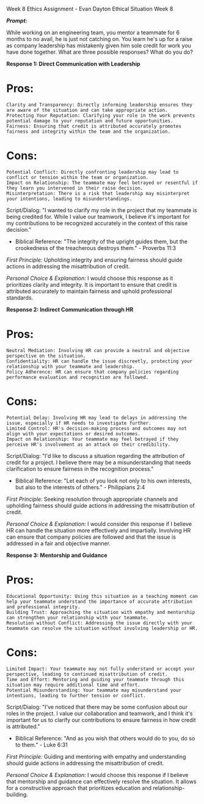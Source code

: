 Week 8 Ethics Assignment - Evan Dayton
Ethical Situation Week 8

***Prompt:***

While working on an engineering team, you mentor a teammate for 6 months to no avail, he is just not catching on. You learn he's up for a raise as company leadership has mistakenly given him sole credit for work you have done together. What are three possible responses? What do you do?

**Response 1: Direct Communication with Leadership**

# Pros:

    Clarity and Transparency: Directly informing leadership ensures they are aware of the situation and can take appropriate action.
    Protecting Your Reputation: Clarifying your role in the work prevents potential damage to your reputation and future opportunities.
    Fairness: Ensuring that credit is attributed accurately promotes fairness and integrity within the team and the organization.

# Cons:

    Potential Conflict: Directly confronting leadership may lead to conflict or tension within the team or organization.
    Impact on Relationship: The teammate may feel betrayed or resentful if they learn you intervened in their raise decision.
    Misinterpretation: There is a risk that leadership may misinterpret your intentions, leading to misunderstandings.

Script/Dialog:
"I wanted to clarify my role in the project that my teammate is being credited for. While I value our teamwork, I believe it's important for my contributions to be recognized accurately in the context of this raise decision."

* Biblical Reference:
"The integrity of the upright guides them, but the crookedness of the treacherous destroys them." - Proverbs 11:3

*First Principle:*
Upholding integrity and ensuring fairness should guide actions in addressing the misattribution of credit.

*Personal Choice & Explanation:*
I would choose this response as it prioritizes clarity and integrity. It is important to ensure that credit is attributed accurately to maintain fairness and uphold professional standards.

**Response 2: Indirect Communication through HR**

# Pros:

    Neutral Mediation: Involving HR can provide a neutral and objective perspective on the situation.
    Confidentiality: HR can handle the issue discreetly, protecting your relationship with your teammate and leadership.
    Policy Adherence: HR can ensure that company policies regarding performance evaluation and recognition are followed.

# Cons:

    Potential Delay: Involving HR may lead to delays in addressing the issue, especially if HR needs to investigate further.
    Limited Control: HR's decision-making process and outcomes may not align with your expectations or desired outcomes.
    Impact on Relationship: Your teammate may feel betrayed if they perceive HR's involvement as an attack on their credibility.

Script/Dialog:
"I'd like to discuss a situation regarding the attribution of credit for a project. I believe there may be a misunderstanding that needs clarification to ensure fairness in the recognition process."

* Biblical Reference:
"Let each of you look not only to his own interests, but also to the interests of others." - Philippians 2:4

*First Principle:*
Seeking resolution through appropriate channels and upholding fairness should guide actions in addressing the misattribution of credit.

*Personal Choice & Explanation:*
I would consider this response if I believe HR can handle the situation more effectively and impartially. Involving HR can ensure that company policies are followed and that the issue is addressed in a fair and objective manner.

**Response 3: Mentorship and Guidance**

# Pros:

    Educational Opportunity: Using this situation as a teaching moment can help your teammate understand the importance of accurate attribution and professional integrity.
    Building Trust: Approaching the situation with empathy and mentorship can strengthen your relationship with your teammate.
    Resolution without Conflict: Addressing the issue directly with your teammate can resolve the situation without involving leadership or HR.

# Cons:

    Limited Impact: Your teammate may not fully understand or accept your perspective, leading to continued misattribution of credit.
    Time and Effort: Mentoring and guiding your teammate through this situation may require additional time and effort.
    Potential Misunderstanding: Your teammate may misunderstand your intentions, leading to further tension or conflict.

Script/Dialog:
"I've noticed that there may be some confusion about our roles in the project. I value our collaboration and teamwork, and I think it's important for us to clarify our contributions to ensure fairness in how credit is attributed."

* Biblical Reference:
"And as you wish that others would do to you, do so to them." - Luke 6:31

*First Principle:*
Guiding and mentoring with empathy and understanding should guide actions in addressing the misattribution of credit.

*Personal Choice & Explanation:*
I would choose this response if I believe that mentorship and guidance can effectively resolve the situation. It allows for a constructive approach that prioritizes education and relationship-building.